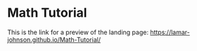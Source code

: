 
# Math Tutorial
This is the link for a preview of the landing page: https://lamar-johnson.github.io/Math-Tutorial/
